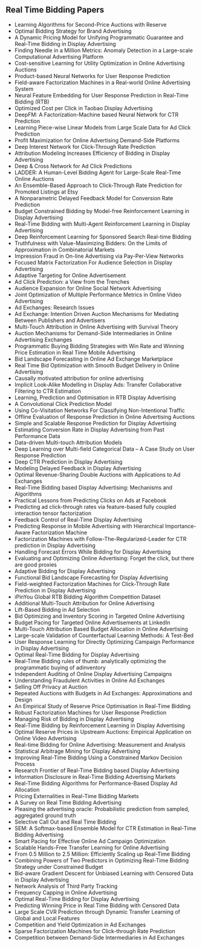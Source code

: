 <h2>Real Time Bidding Papers </h2>

<ul>

     
          
             

 <li><a target="_blank" href="https://github.com/manjunath5496/Real-Time-Bidding-Papers/blob/master/rtb(1).pdf" style="text-decoration:none;">Learning Algorithms for Second-Price Auctions with Reserve</a></li>

 <li><a target="_blank" href="https://github.com/manjunath5496/Real-Time-Bidding-Papers/blob/master/rtb(2).pdf" style="text-decoration:none;">Optimal Bidding Strategy for Brand Advertising</a></li>

<li><a target="_blank" href="https://github.com/manjunath5496/Real-Time-Bidding-Papers/blob/master/rtb(3).pdf" style="text-decoration:none;">A Dynamic Pricing Model for Unifying Programmatic Guarantee and Real-Time Bidding in Display Advertising</a></li>
 <li><a target="_blank" href="https://github.com/manjunath5496/Real-Time-Bidding-Papers/blob/master/rtb(4).pdf" style="text-decoration:none;">Finding Needle in a Million Metrics: Anomaly Detection in a Large-scale Computational Advertising Platform</a></li>                              
<li><a target="_blank" href="https://github.com/manjunath5496/Real-Time-Bidding-Papers/blob/master/rtb(5).pdf" style="text-decoration:none;">Cost-sensitive Learning for Utility Optimization in Online Advertising Auctions</a></li>
<li><a target="_blank" href="https://github.com/manjunath5496/Real-Time-Bidding-Papers/blob/master/rtb(6).pdf" style="text-decoration:none;">Product-based Neural Networks for User Response Prediction</a></li>
 <li><a target="_blank" href="https://github.com/manjunath5496/Real-Time-Bidding-Papers/blob/master/rtb(7).pdf" style="text-decoration:none;">Field-aware Factorization Machines
in a Real-world Online Advertising System</a></li>

 <li><a target="_blank" href="https://github.com/manjunath5496/Real-Time-Bidding-Papers/blob/master/rtb(8).pdf" style="text-decoration:none;"> Neural Feature Embedding for User Response Prediction in Real-Time Bidding (RTB)</a></li>
   <li><a target="_blank" href="https://github.com/manjunath5496/Real-Time-Bidding-Papers/blob/master/rtb(9).pdf" style="text-decoration:none;">Optimized Cost per Click in Taobao Display Advertising</a></li>
  
   
 <li><a target="_blank" href="https://github.com/manjunath5496/Real-Time-Bidding-Papers/blob/master/rtb(10).pdf" style="text-decoration:none;">DeepFM: A Factorization-Machine based Neural Network for CTR Prediction</a></li>                              
<li><a target="_blank" href="https://github.com/manjunath5496/Real-Time-Bidding-Papers/blob/master/rtb(11).pdf" style="text-decoration:none;">Learning Piece-wise Linear Models
from Large Scale Data for Ad Click Prediction</a></li>
<li><a target="_blank" href="https://github.com/manjunath5496/Real-Time-Bidding-Papers/blob/master/rtb(12).pdf" style="text-decoration:none;">Profit Maximization for Online Advertising Demand-Side Platforms</a></li>
<li><a target="_blank" href="https://github.com/manjunath5496/Real-Time-Bidding-Papers/blob/master/rtb(13).pdf" style="text-decoration:none;">Deep Interest Network for Click-Through Rate Prediction</a></li>

<li><a target="_blank" href="https://github.com/manjunath5496/Real-Time-Bidding-Papers/blob/master/rtb(14).pdf" style="text-decoration:none;">Attribution Modeling Increases Efficiency of Bidding in Display Advertising</a></li>
                              
<li><a target="_blank" href="https://github.com/manjunath5496/Real-Time-Bidding-Papers/blob/master/rtb(15).pdf" style="text-decoration:none;">Deep & Cross Network for Ad Click Predictions</a></li>

<li><a target="_blank" href="https://github.com/manjunath5496/Real-Time-Bidding-Papers/blob/master/rtb(16).pdf" style="text-decoration:none;">LADDER: A Human-Level Bidding Agent for Large-Scale Real-Time Online Auctions</a></li>

  <li><a target="_blank" href="https://github.com/manjunath5496/Real-Time-Bidding-Papers/blob/master/rtb(17).pdf" style="text-decoration:none;">An Ensemble-Based Approach to Click-Through Rate Prediction for Promoted Listings at Etsy</a></li>   
  
<li><a target="_blank" href="https://github.com/manjunath5496/Real-Time-Bidding-Papers/blob/master/rtb(18).pdf" style="text-decoration:none;">A Nonparametric Delayed Feedback Model for Conversion Rate Prediction</a></li> 

  
<li><a target="_blank" href="https://github.com/manjunath5496/Real-Time-Bidding-Papers/blob/master/rtb(19).pdf" style="text-decoration:none;">Budget Constrained Bidding by Model-free Reinforcement Learning in Display Advertising</a></li> 

<li><a target="_blank" href="https://github.com/manjunath5496/Real-Time-Bidding-Papers/blob/master/rtb(20).pdf" style="text-decoration:none;"> Real-Time Bidding with Multi-Agent Reinforcement Learning in Display Advertising</a></li>

<li><a target="_blank" href="https://github.com/manjunath5496/Real-Time-Bidding-Papers/blob/master/rtb(21).pdf" style="text-decoration:none;">Deep Reinforcement Learning for Sponsored Search Real-time Bidding</a></li>
<li><a target="_blank" href="https://github.com/manjunath5496/Real-Time-Bidding-Papers/blob/master/rtb(22).pdf" style="text-decoration:none;">Truthfulness with Value-Maximizing Bidders: On the Limits of Approximation in Combinatorial Markets</a></li> 
 <li><a target="_blank" href="https://github.com/manjunath5496/Real-Time-Bidding-Papers/blob/master/rtb(23).pdf" style="text-decoration:none;">Impression Fraud in On-line Advertising via Pay-Per-View Networks</a></li> 
 

   <li><a target="_blank" href="https://github.com/manjunath5496/Real-Time-Bidding-Papers/blob/master/rtb(24).pdf" style="text-decoration:none;">Focused Matrix Factorization For Audience Selection in Display Advertising</a></li>
 
   <li><a target="_blank" href="https://github.com/manjunath5496/Real-Time-Bidding-Papers/blob/master/rtb(25).pdf" style="text-decoration:none;">Adaptive Targeting for Online Advertisement</a></li>                              
 <li><a target="_blank" href="https://github.com/manjunath5496/Real-Time-Bidding-Papers/blob/master/rtb(26).pdf" style="text-decoration:none;">Ad Click Prediction: a View from the Trenches</a></li>
 <li><a target="_blank" href="https://github.com/manjunath5496/Real-Time-Bidding-Papers/blob/master/rtb(27).pdf" style="text-decoration:none;">Audience Expansion for Online Social Network Advertising</a></li>
   
 
   <li><a target="_blank" href="https://github.com/manjunath5496/Real-Time-Bidding-Papers/blob/master/rtb(28).pdf" style="text-decoration:none;">Joint Optimization of Multiple Performance Metrics in Online Video Advertising</a></li>
 
   <li><a target="_blank" href="https://github.com/manjunath5496/Real-Time-Bidding-Papers/blob/master/rtb(29).pdf" style="text-decoration:none;">Ad Exchanges: Research Issues</a></li>                              

  <li><a target="_blank" href="https://github.com/manjunath5496/Real-Time-Bidding-Papers/blob/master/rtb(30).pdf" style="text-decoration:none;">Ad Exchange: Intention Driven Auction Mechanisms for Mediating Between Publishers and Advertisers</a></li>
 
   <li><a target="_blank" href="https://github.com/manjunath5496/Real-Time-Bidding-Papers/blob/master/rtb(31).pdf" style="text-decoration:none;">Multi-Touch Attribution in Online Advertising with Survival Theory</a></li> 
    <li><a target="_blank" href="https://github.com/manjunath5496/Real-Time-Bidding-Papers/blob/master/rtb(32).pdf" style="text-decoration:none;">Auction Mechanisms for Demand-Side Intermediaries in Online Advertising Exchanges</a></li> 

   <li><a target="_blank" href="https://github.com/manjunath5496/Real-Time-Bidding-Papers/blob/master/rtb(33).pdf" style="text-decoration:none;">Programmatic Buying Bidding Strategies with Win Rate and Winning Price Estimation in Real Time Mobile Advertising</a></li>                              

  <li><a target="_blank" href="https://github.com/manjunath5496/Real-Time-Bidding-Papers/blob/master/rtb(34).pdf" style="text-decoration:none;">Bid Landscape Forecasting in Online Ad Exchange Marketplace</a></li> 
 
  <li><a target="_blank" href="https://github.com/manjunath5496/Real-Time-Bidding-Papers/blob/master/rtb(35).pdf" style="text-decoration:none;">Real Time Bid Optimization with Smooth Budget Delivery in Online Advertising</a></li> 

  <li><a target="_blank" href="https://github.com/manjunath5496/Real-Time-Bidding-Papers/blob/master/rtb(36).pdf" style="text-decoration:none;">Causally motivated attribution for online advertising</a></li> 
 
<li><a target="_blank" href="https://github.com/manjunath5496/Real-Time-Bidding-Papers/blob/master/rtb(37).pdf" style="text-decoration:none;">Implicit Look-Alike Modelling in Display Ads: Transfer Collaborative Filtering to CTR Estimation</a></li>
 <li><a target="_blank" href="https://github.com/manjunath5496/Real-Time-Bidding-Papers/blob/master/rtb(38).pdf" style="text-decoration:none;">Learning, Prediction and Optimisation in RTB Display Advertising</a></li>
<li><a target="_blank" href="https://github.com/manjunath5496/Real-Time-Bidding-Papers/blob/master/rtb(39).pdf" style="text-decoration:none;">A Convolutional Click Prediction Model</a></li>
 <li><a target="_blank" href="https://github.com/manjunath5496/Real-Time-Bidding-Papers/blob/master/rtb(40).pdf" style="text-decoration:none;">Using Co-Visitation Networks For Classifying Non-Intentional Traffic</a></li>                              
<li><a target="_blank" href="https://github.com/manjunath5496/Real-Time-Bidding-Papers/blob/master/rtb(41).pdf" style="text-decoration:none;">Offline Evaluation of Response Prediction in Online Advertising Auctions</a></li>
<li><a target="_blank" href="https://github.com/manjunath5496/Real-Time-Bidding-Papers/blob/master/rtb(42).pdf" style="text-decoration:none;">Simple and Scalable Response Prediction for Display Advertising</a></li>
 
  <li><a target="_blank" href="https://github.com/manjunath5496/Real-Time-Bidding-Papers/blob/master/rtb(43).pdf" style="text-decoration:none;">Estimating Conversion Rate in Display Advertising from Past Performance Data</a></li>
 <li><a target="_blank" href="https://github.com/manjunath5496/Real-Time-Bidding-Papers/blob/master/rtb(44).pdf" style="text-decoration:none;">Data-driven Multi-touch Attribution Models</a></li>
   <li><a target="_blank" href="https://github.com/manjunath5496/Real-Time-Bidding-Papers/blob/master/rtb(45).pdf" style="text-decoration:none;">Deep Learning over Multi-field Categorical Data – A Case Study on User Response Prediction</a></li>  
   
<li><a target="_blank" href="https://github.com/manjunath5496/Real-Time-Bidding-Papers/blob/master/rtb(46).pdf" style="text-decoration:none;">Deep CTR Prediction in Display Advertising</a></li> 
                             
<li><a target="_blank" href="https://github.com/manjunath5496/Real-Time-Bidding-Papers/blob/master/rtb(47).pdf" style="text-decoration:none;">Modeling Delayed Feedback in Display Advertising</a></li>
<li><a target="_blank" href="https://github.com/manjunath5496/Real-Time-Bidding-Papers/blob/master/rtb(48).pdf" style="text-decoration:none;">Optimal Revenue-Sharing Double Auctions with Applications to Ad Exchanges</a></li>

<li><a target="_blank" href="https://github.com/manjunath5496/Real-Time-Bidding-Papers/blob/master/rtb(49).pdf" style="text-decoration:none;">Real-Time Bidding based Display Advertising: Mechanisms and Algorithms</a></li>
                              
<li><a target="_blank" href="https://github.com/manjunath5496/Real-Time-Bidding-Papers/blob/master/rtb(50).pdf" style="text-decoration:none;">Practical Lessons from Predicting Clicks on Ads at Facebook</a></li>
<li><a target="_blank" href="https://github.com/manjunath5496/Real-Time-Bidding-Papers/blob/master/rtb(51).pdf" style="text-decoration:none;">Predicting ad click-through rates via feature-based fully coupled interaction tensor factorization</a></li>
<li><a target="_blank" href="https://github.com/manjunath5496/Real-Time-Bidding-Papers/blob/master/rtb(52).pdf" style="text-decoration:none;">Feedback Control of Real-Time Display Advertising</a></li>

<li><a target="_blank" href="https://github.com/manjunath5496/Real-Time-Bidding-Papers/blob/master/rtb(53).pdf" style="text-decoration:none;">Predicting Response in Mobile Advertising with Hierarchical Importance-Aware Factorization Machine </a></li>
 
<li><a target="_blank" href="https://github.com/manjunath5496/Real-Time-Bidding-Papers/blob/master/rtb(54).pdf" style="text-decoration:none;">Factorization Machines with Follow-The-Regularized-Leader for CTR prediction in Display Advertising </a></li>

<li><a target="_blank" href="https://github.com/manjunath5496/Real-Time-Bidding-Papers/blob/master/rtb(55).pdf" style="text-decoration:none;">Handling Forecast Errors
While Bidding for Display Advertising</a></li>
 
  <li><a target="_blank" href="https://github.com/manjunath5496/Real-Time-Bidding-Papers/blob/master/rtb(56).pdf" style="text-decoration:none;">Evaluating and Optimizing Online Advertising: Forget the click, but there are good proxies </a></li>                              

  <li><a target="_blank" href="https://github.com/manjunath5496/Real-Time-Bidding-Papers/blob/master/rtb(57).pdf" style="text-decoration:none;">Adaptive Bidding for Display Advertising </a></li>
 
   <li><a target="_blank" href="https://github.com/manjunath5496/Real-Time-Bidding-Papers/blob/master/rtb(58).pdf" style="text-decoration:none;">Functional Bid Landscape Forecasting for Display Advertising</a></li>
    <li><a target="_blank" href="https://github.com/manjunath5496/Real-Time-Bidding-Papers/blob/master/rtb(59).pdf" style="text-decoration:none;">Field-weighted Factorization Machines for Click-Through Rate Prediction in Display Advertising</a></li>
 
  <li><a target="_blank" href="https://github.com/manjunath5496/Real-Time-Bidding-Papers/blob/master/rtb(60).pdf" style="text-decoration:none;">iPinYou Global RTB Bidding Algorithm Competition Dataset</a></li>
 
   <li><a target="_blank" href="https://github.com/manjunath5496/Real-Time-Bidding-Papers/blob/master/rtb(61).pdf" style="text-decoration:none;">Additional Multi-Touch
Attribution for Online Advertising</a></li>
 
   <li><a target="_blank" href="https://github.com/manjunath5496/Real-Time-Bidding-Papers/blob/master/rtb(62).pdf" style="text-decoration:none;">Lift-Based Bidding in Ad Selection</a></li>
 
   <li><a target="_blank" href="https://github.com/manjunath5496/Real-Time-Bidding-Papers/blob/master/rtb(63).pdf" style="text-decoration:none;">Bid Optimizing and Inventory Scoring in Targeted Online Advertising</a></li>                              

  <li><a target="_blank" href="https://github.com/manjunath5496/Real-Time-Bidding-Papers/blob/master/rtb(64).pdf" style="text-decoration:none;">Budget Pacing for Targeted Online Advertisements at LinkedIn</a></li>
 
   <li><a target="_blank" href="https://github.com/manjunath5496/Real-Time-Bidding-Papers/blob/master/rtb(65).pdf" style="text-decoration:none;">Multi-Touch Attribution Based Budget Allocation  in Online Advertising </a></li> 

   <li><a target="_blank" href="https://github.com/manjunath5496/Real-Time-Bidding-Papers/blob/master/rtb(66).pdf" style="text-decoration:none;">Large-scale Validation of Counterfactual Learning Methods: A Test-Bed</a></li> 
 
   <li><a target="_blank" href="https://github.com/manjunath5496/Real-Time-Bidding-Papers/blob/master/rtb(67).pdf" style="text-decoration:none;">User Response Learning for Directly Optimizing Campaign Performance in Display Advertising</a></li>                              

  <li><a target="_blank" href="https://github.com/manjunath5496/Real-Time-Bidding-Papers/blob/master/rtb(68).pdf" style="text-decoration:none;">Optimal Real-Time Bidding for Display Advertising</a></li> 
 
  
   <li><a target="_blank" href="https://github.com/manjunath5496/Real-Time-Bidding-Papers/blob/master/rtb(69).pdf" style="text-decoration:none;">Real-Time Bidding rules of thumb: analytically optimizing the programmatic buying of adinventory</a></li>                              

  <li><a target="_blank" href="https://github.com/manjunath5496/Real-Time-Bidding-Papers/blob/master/rtb(70).pdf" style="text-decoration:none;">Independent Auditing of Online Display Advertising Campaigns</a></li> 
  
 
 <li><a target="_blank" href="https://github.com/manjunath5496/Real-Time-Bidding-Papers/blob/master/rtb(71).pdf" style="text-decoration:none;">Understanding Fraudulent Activities in Online Ad Exchanges</a></li>
 
 <li><a target="_blank" href="https://github.com/manjunath5496/Real-Time-Bidding-Papers/blob/master/rtb(72).pdf" style="text-decoration:none;">Selling Off Privacy at Auction</a></li> 
 
 
 <li><a target="_blank" href="https://github.com/manjunath5496/Real-Time-Bidding-Papers/blob/master/rtb(73).pdf" style="text-decoration:none;">Repeated Auctions with Budgets in Ad Exchanges: Approximations and Design</a></li>
  <li><a target="_blank" href="https://github.com/manjunath5496/Real-Time-Bidding-Papers/blob/master/rtb(74).pdf" style="text-decoration:none;">An Empirical Study of Reserve Price Optimisation in Real-Time Bidding</a></li>
    <li><a target="_blank" href="https://github.com/manjunath5496/Real-Time-Bidding-Papers/blob/master/rtb(75).pdf" style="text-decoration:none;">Robust Factorization Machines for User Response Prediction</a></li>                        
<li><a target="_blank" href="https://github.com/manjunath5496/Real-Time-Bidding-Papers/blob/master/rtb(76).pdf" style="text-decoration:none;">Managing Risk of Bidding in Display Advertising</a></li>

 <li><a target="_blank" href="https://github.com/manjunath5496/Real-Time-Bidding-Papers/blob/master/rtb(77).pdf" style="text-decoration:none;">Real-Time Bidding by Reinforcement Learning in Display Advertising</a></li> 
 
 
 <li><a target="_blank" href="https://github.com/manjunath5496/Real-Time-Bidding-Papers/blob/master/rtb(78).pdf" style="text-decoration:none;">Optimal Reserve Prices in Upstream Auctions: Empirical Application on Online Video Advertising</a></li>
  <li><a target="_blank" href="https://github.com/manjunath5496/Real-Time-Bidding-Papers/blob/master/rtb(79).pdf" style="text-decoration:none;">Real-time Bidding for Online Advertising: Measurement and Analysis</a></li>


 <li><a target="_blank" href="https://github.com/manjunath5496/Real-Time-Bidding-Papers/blob/master/rtb(80).pdf" style="text-decoration:none;">Statistical Arbitrage Mining for Display Advertising</a></li> 
 
 
 <li><a target="_blank" href="https://github.com/manjunath5496/Real-Time-Bidding-Papers/blob/master/rtb(81).pdf" style="text-decoration:none;">Improving Real-Time Bidding Using
a Constrained Markov Decision Process</a></li>
  <li><a target="_blank" href="https://github.com/manjunath5496/Real-Time-Bidding-Papers/blob/master/rtb(82).pdf" style="text-decoration:none;">Research Frontier of Real-Time Bidding based Display Advertising</a></li>

 <li><a target="_blank" href="https://github.com/manjunath5496/Real-Time-Bidding-Papers/blob/master/rtb(83).pdf" style="text-decoration:none;">Information Disclosure in Real-Time Bidding Advertising Markets</a></li>
  <li><a target="_blank" href="https://github.com/manjunath5496/Real-Time-Bidding-Papers/blob/master/rtb(84).pdf" style="text-decoration:none;">Real-Time Bidding Algorithms for Performance-Based Display Ad Allocation</a></li>

 <li><a target="_blank" href="https://github.com/manjunath5496/Real-Time-Bidding-Papers/blob/master/rtb(85).pdf" style="text-decoration:none;">Pricing Externalities in Real-Time Bidding Markets</a></li>
  <li><a target="_blank" href="https://github.com/manjunath5496/Real-Time-Bidding-Papers/blob/master/rtb(86).pdf" style="text-decoration:none;">A Survey on Real Time Bidding Advertising</a></li>

 <li><a target="_blank" href="https://github.com/manjunath5496/Real-Time-Bidding-Papers/blob/master/rtb(87).pdf" style="text-decoration:none;">Pleasing the advertising oracle: Probabilistic prediction from sampled, aggregated ground truth</a></li>
  <li><a target="_blank" href="https://github.com/manjunath5496/Real-Time-Bidding-Papers/blob/master/rtb(88).pdf" style="text-decoration:none;">Selective Call Out and Real Time Bidding</a></li>
  <li><a target="_blank" href="https://github.com/manjunath5496/Real-Time-Bidding-Papers/blob/master/rtb(89).pdf" style="text-decoration:none;">SEM: A Softmax-based Ensemble Model for CTR Estimation in Real-Time Bidding Advertising</a></li>
  
  
  <li><a target="_blank" href="https://github.com/manjunath5496/Real-Time-Bidding-Papers/blob/master/rtb(90).pdf" style="text-decoration:none;">Smart Pacing for Effective Online Ad Campaign Optimization</a></li>
  <li><a target="_blank" href="https://github.com/manjunath5496/Real-Time-Bidding-Papers/blob/master/rtb(91).pdf" style="text-decoration:none;">Scalable Hands-Free Transfer Learning for Online Advertising</a></li>

 <li><a target="_blank" href="https://github.com/manjunath5496/Real-Time-Bidding-Papers/blob/master/rtb(92).pdf" style="text-decoration:none;">From 0.5 Million to 2.5 Million: Efficiently Scaling up Real-Time Bidding</a></li>
  <li><a target="_blank" href="https://github.com/manjunath5496/Real-Time-Bidding-Papers/blob/master/rtb(93).pdf" style="text-decoration:none;"> Combining Powers of Two Predictors in Optimizing Real-Time Bidding Strategy under Constrained Budget</a></li>
  <li><a target="_blank" href="https://github.com/manjunath5496/Real-Time-Bidding-Papers/blob/master/rtb(94).pdf" style="text-decoration:none;">Bid-aware Gradient Descent for Unbiased Learning with Censored Data in Display Advertising</a></li> 
  
   <li><a target="_blank" href="https://github.com/manjunath5496/Real-Time-Bidding-Papers/blob/master/rtb(95).pdf" style="text-decoration:none;">Network Analysis of Third Party Tracking</a></li>  
  
<li><a target="_blank" href="https://github.com/manjunath5496/Real-Time-Bidding-Papers/blob/master/rtb(96).pdf" style="text-decoration:none;">Frequency Capping in Online Advertising</a></li> 
  
  
<li><a target="_blank" href="https://github.com/manjunath5496/Real-Time-Bidding-Papers/blob/master/rtb(97).pdf" style="text-decoration:none;">Optimal Real-Time Bidding for
Display Advertising</a></li>


 <li><a target="_blank" href="https://github.com/manjunath5496/Real-Time-Bidding-Papers/blob/master/rtb(98).pdf" style="text-decoration:none;">Predicting Winning Price in Real Time Bidding with Censored Data</a></li> 
  
   <li><a target="_blank" href="https://github.com/manjunath5496/Real-Time-Bidding-Papers/blob/master/rtb(99).pdf" style="text-decoration:none;">Large Scale CVR Prediction through Dynamic Transfer Learning of Global and Local Features</a></li>  
  
<li><a target="_blank" href="https://github.com/manjunath5496/Real-Time-Bidding-Papers/blob/master/rtb(100).pdf" style="text-decoration:none;">Competition and Yield Optimization in Ad Exchanges</a></li>  
  
 <li><a target="_blank" href="https://github.com/manjunath5496/Real-Time-Bidding-Papers/blob/master/rtb(101).pdf" style="text-decoration:none;">Sparse Factorization Machines
for Click-through Rate Prediction</a></li> 
  
   <li><a target="_blank" href="https://github.com/manjunath5496/Real-Time-Bidding-Papers/blob/master/rtb(102).pdf" style="text-decoration:none;">Competition between Demand-Side
Intermediaries in Ad Exchanges</a></li> 
  
   </ul>
